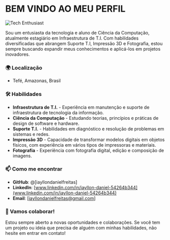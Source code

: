 # BEM VINDO AO MEU PERFIL 
![Tech Enthusiast](https://media.giphy.com/media/v1.Y2lkPTc5MGI3NjExYWllbnh6eTMyNW5qMW52Z3FicTZ2bDcweWw2ZXE4N2N1Nm9vcm4yYyZlcD12MV9naWZzX3NlYXJjaCZjdD1n/RFIfubTMf06wH1LuUo/giphy.gif) <!-- Substitua "link-para-o-seu-gif-aqui" pelo URL do GIF que deseja usar -->

Sou um entusiasta da tecnologia e aluno de Ciência da Computação, atualmente estagiário em Infraestrutura de T.I. Com habilidades diversificadas que abrangem Suporte T.I, Impressão 3D e Fotografia, estou sempre buscando expandir meus conhecimentos e aplicá-los em projetos inovadores.

### 🌍 Localização
- Tefé, Amazonas, Brasil

### 🛠️ Habilidades

- **Infraestrutura de T.I.** - Experiência em manutenção e suporte de infraestrutura de tecnologia da informação.
- **Ciência da Computação** - Estudando teorias, princípios e práticas de design de software e hardware.
- **Suporte T.I.** - Habilidades em diagnóstico e resolução de problemas em sistemas e redes.
- **Impressão 3D** - Capacidade de transformar modelos digitais em objetos físicos, com experiência em vários tipos de impressoras e materiais.
- **Fotografia** - Experiência com fotografia digital, edição e composição de imagens.

### 📫 Como me encontrar

- **GitHub**: @[iayllondanielfreitas]
- **LinkedIn**: [www.linkedin.com/in/iayllon-daniel-54264b344](www.linkedin.com/in/iayllon-daniel-54264b344)
- **Email**: [iayllondanielfreitas@gmail.com]

### 🤝 Vamos colaborar!

Estou sempre aberto a novas oportunidades e colaborações. Se você tem um projeto ou ideia que precisa de alguém com minhas habilidades, não hesite em entrar em contato!



<!--
**iayllondanielfreitas/iayllondanielfreitas** is a ✨ _special_ ✨ repository because its `README.md` (this file) appears on your GitHub profile.

Here are some ideas to get you started:

- 🔭 I’m currently working on ...
- 🌱 I’m currently learning ...
- 👯 I’m looking to collaborate on ...
- 🤔 I’m looking for help with ...
- 💬 Ask me about ...
- 📫 How to reach me: ...
- 😄 Pronouns: ...
- ⚡ Fun fact: ...
-->
